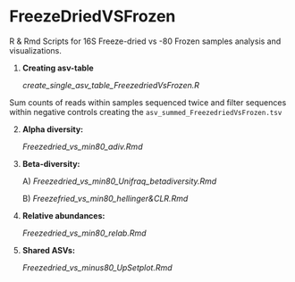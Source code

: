 # FreezeDriedVSFrozen
R & Rmd Scripts for 16S Freeze-dried vs -80 Frozen samples analysis and visualizations.

1. **Creating asv-table**
   
   *create_single_asv_table_FreezedriedVsFrozen.R*

Sum counts of reads within samples sequenced twice and filter sequences within negative controls creating the `asv_summed_FreezedriedVsFrozen.tsv`

2) **Alpha diversity:**

   *Freezedried_vs_min80_adiv.Rmd*
   

3) **Beta-diversity:**

   A) *Freezedried_vs_min80_Unifraq_betadiversity.Rmd* 

   B) *Freezefried_vs_min80_hellinger&CLR.Rmd*
   
   
4) **Relative abundances:**

   *Freezedried_vs_min80_relab.Rmd*
   

5) **Shared ASVs:**

   *Freezedried_vs_minus80_UpSetplot.Rmd*
